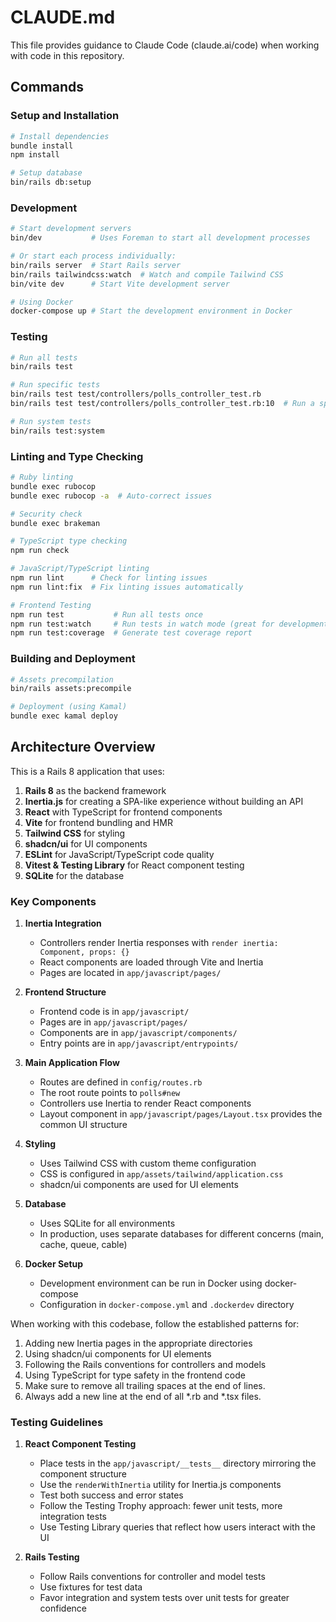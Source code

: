 # CLAUDE.md

This file provides guidance to Claude Code (claude.ai/code) when working with code in this repository.

## Commands

### Setup and Installation

```bash
# Install dependencies
bundle install
npm install

# Setup database
bin/rails db:setup
```

### Development

```bash
# Start development servers
bin/dev           # Uses Foreman to start all development processes

# Or start each process individually:
bin/rails server  # Start Rails server
bin/rails tailwindcss:watch  # Watch and compile Tailwind CSS
bin/vite dev      # Start Vite development server

# Using Docker
docker-compose up # Start the development environment in Docker
```

### Testing

```bash
# Run all tests
bin/rails test

# Run specific tests
bin/rails test test/controllers/polls_controller_test.rb
bin/rails test test/controllers/polls_controller_test.rb:10  # Run a specific test line

# Run system tests
bin/rails test:system
```

### Linting and Type Checking

```bash
# Ruby linting
bundle exec rubocop
bundle exec rubocop -a  # Auto-correct issues

# Security check
bundle exec brakeman

# TypeScript type checking
npm run check

# JavaScript/TypeScript linting
npm run lint      # Check for linting issues
npm run lint:fix  # Fix linting issues automatically

# Frontend Testing
npm run test           # Run all tests once
npm run test:watch     # Run tests in watch mode (great for development)
npm run test:coverage  # Generate test coverage report
```

### Building and Deployment

```bash
# Assets precompilation
bin/rails assets:precompile

# Deployment (using Kamal)
bundle exec kamal deploy
```

## Architecture Overview

This is a Rails 8 application that uses:

1. **Rails 8** as the backend framework
2. **Inertia.js** for creating a SPA-like experience without building an API
3. **React** with TypeScript for frontend components
4. **Vite** for frontend bundling and HMR
5. **Tailwind CSS** for styling
6. **shadcn/ui** for UI components
7. **ESLint** for JavaScript/TypeScript code quality
8. **Vitest & Testing Library** for React component testing
9. **SQLite** for the database

### Key Components

1. **Inertia Integration**
   - Controllers render Inertia responses with `render inertia: Component, props: {}`
   - React components are loaded through Vite and Inertia
   - Pages are located in `app/javascript/pages/`

2. **Frontend Structure**
   - Frontend code is in `app/javascript/`
   - Pages are in `app/javascript/pages/`
   - Components are in `app/javascript/components/`
   - Entry points are in `app/javascript/entrypoints/`

3. **Main Application Flow**
   - Routes are defined in `config/routes.rb`
   - The root route points to `polls#new`
   - Controllers use Inertia to render React components
   - Layout component in `app/javascript/pages/Layout.tsx` provides the common UI structure

4. **Styling**
   - Uses Tailwind CSS with custom theme configuration
   - CSS is configured in `app/assets/tailwind/application.css`
   - shadcn/ui components are used for UI elements

5. **Database**
   - Uses SQLite for all environments
   - In production, uses separate databases for different concerns (main, cache, queue, cable)

6. **Docker Setup**
   - Development environment can be run in Docker using docker-compose
   - Configuration in `docker-compose.yml` and `.dockerdev` directory

When working with this codebase, follow the established patterns for:
1. Adding new Inertia pages in the appropriate directories
2. Using shadcn/ui components for UI elements
3. Following the Rails conventions for controllers and models
4. Using TypeScript for type safety in the frontend code
5. Make sure to remove all trailing spaces at the end of lines.
6. Always add a new line at the end of all *.rb and *.tsx files.

### Testing Guidelines

1. **React Component Testing**
   - Place tests in the `app/javascript/__tests__` directory mirroring the component structure
   - Use the `renderWithInertia` utility for Inertia.js components
   - Test both success and error states
   - Follow the Testing Trophy approach: fewer unit tests, more integration tests
   - Use Testing Library queries that reflect how users interact with the UI

2. **Rails Testing**
   - Follow Rails conventions for controller and model tests
   - Use fixtures for test data
   - Favor integration and system tests over unit tests for greater confidence